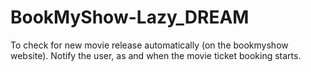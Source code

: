 # BookMyShow-Lazy_DREAM
To check for new movie release automatically (on the bookmyshow website). Notify the user, as and when the movie ticket booking starts.
